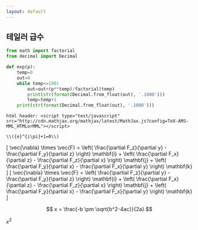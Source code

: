 ```yaml
---
layout: default
---
```


## 테일러 급수

```python
from math import factorial
from decimal import Decimal

def exp(p):
    temp=0
    out=0
    while temp<=100:
        out=out+(p**temp)/factorial(temp)
        print(str(format(Decimal.from_float(out), '.1000')))
        temp=temp+1
    print(str(format(Decimal.from_float(out), '.1000')))
```

```
html header: <script type="text/javascript"  src="http://cdn.mathjax.org/mathjax/latest/MathJax.js?config=TeX-AMS-MML_HTMLorMML"></script> 

\\({e}^{i\pi}+1=0\\)
```
\[ \vec{\nabla} \times \vec{F} = \left( \frac{\partial F_z}{\partial y} - \frac{\partial F_y}{\partial z} \right) \mathbf{i}
        + \left( \frac{\partial F_x}{\partial z} - \frac{\partial F_z}{\partial x} \right) \mathbf{j} + \left( \frac{\partial
        F_y}{\partial x} - \frac{\partial F_x}{\partial y} \right) \mathbf{k} \]
\[ \vec{\nabla} \times \vec{F} = \left( \frac{\partial F_z}{\partial y} - \frac{\partial F_y}{\partial z} \right) \mathbf{i}
        + \left( \frac{\partial F_x}{\partial z} - \frac{\partial F_z}{\partial x} \right) \mathbf{j} + \left( \frac{\partial
        F_y}{\partial x} - \frac{\partial F_x}{\partial y} \right) \mathbf{k} \]

$$ x = \frac{-b \pm \sqrt{b^2-4ac}}{2a} $$

$x^2$
